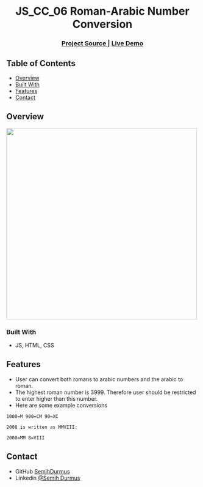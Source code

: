 
<h1 align="center">JS_CC_06 Roman-Arabic Number Conversion</h1>


<div align="center">
  <h3>
    <a  href="https://github.com/SemihDurmus/JS_CC_06_Roman_Arabic_Number_Conversion.git">
      Project Source
    </a> |
    <a  href="https://semihdurmus.github.io/JS_CC_06_Roman_Arabic_Number_Conversion/">
      Live Demo
    </a>
 
  </h3>
</div>

<!-- TABLE OF CONTENTS -->

## Table of Contents

- [Overview](#overview)
- [Built With](#built-with)
- [Features](#features)
- [Contact](#contact)

<!-- OVERVIEW -->

## Overview

<img src="src/assets/rest.gif" height="500">

### Built With

<!-- This section should list any major frameworks that you built your project using. Here are a few examples.-->

- JS, HTML, CSS


## Features

- User can convert both romans to arabic numbers and the arabic to roman.
- The highest roman number is 3999. Therefore user should be restricted to enter higher than this number.
- Here are some example conversions
```
1000=M 900=CM 90=XC

2008 is written as MMVIII:

2000=MM 8=VIII
```

## Contact

- GitHub [SemihDurmus](https://github.com/SemihDurmus)
- Linkedin [@Semih Durmus](https://www.linkedin.com/in/semih-durmus-0548751b7/)
